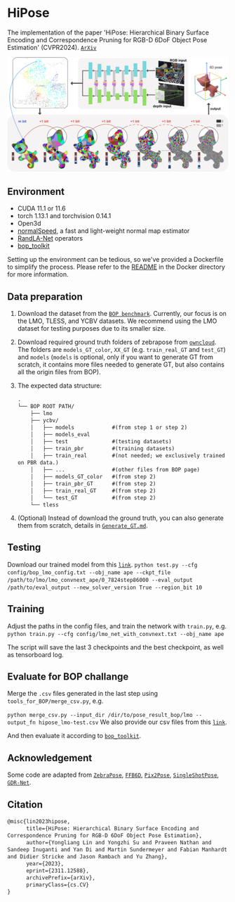 # HiPose

The implementation of the paper 'HiPose: Hierarchical Binary Surface Encoding and Correspondence Pruning for RGB-D 6DoF Object Pose Estimation' (CVPR2024). [`ArXiv`](https://arxiv.org/abs/2311.12588)

![pipeline](pic/overview.png)

## Environment
- CUDA 11.1 or 11.6
- torch 1.13.1 and torchvision 0.14.1
- Open3d
- [normalSpeed](https://github.com/hfutcgncas/normalSpeed), a fast and light-weight normal map estimator
- [RandLA-Net](https://github.com/qiqihaer/RandLA-Net-pytorch) operators
- [bop_toolkit](https://github.com/thodan/bop_toolkit)

Setting up the environment can be tedious, so we've provided a Dockerfile to simplify the process. Please refer to the [README](./docker/README.md) in the Docker directory for more information.

## Data preparation
1. Download the dataset from the [`BOP benchmark`](https://bop.felk.cvut.cz/datasets/). Currently, our focus is on the LMO, TLESS, and YCBV datasets. We recommend using the LMO dataset for testing purposes due to its smaller size.
2. Download required ground truth folders of zebrapose from [`owncloud`](https://cloud.dfki.de/owncloud/index.php/s/zT7z7c3e666mJTW). The folders are `models_GT_color`, `XX_GT` (e.g. `train_real_GT` and `test_GT`) and `models` (`models` is optional, only if you want to generate GT from scratch, it contains more files needed to generate GT, but also contains all the origin files from BOP).

3. The expected data structure: 
    ```
    .
    └── BOP ROOT PATH/
        ├── lmo   
        ├── ycbv/
        │   ├── models            #(from step 1 or step 2)
        │   ├── models_eval
        │   ├── test              #(testing datasets)
        │   ├── train_pbr         #(training datasets)
        │   ├── train_real        #(not needed; we exclusively trained on PBR data.)
        │   ├── ...               #(other files from BOP page)
        │   ├── models_GT_color   #(from step 2)
        │   ├── train_pbr_GT      #(from step 2)
        │   ├── train_real_GT     #(from step 2)
        │   └── test_GT           #(from step 2)
        └── tless
    ```
4. (Optional) Instead of download the ground truth, you can also generate them from scratch, details in [`Generate_GT.md`](Binary_Code_GT_Generator/Generate_GT.md). 

## Testing
Download our trained model from this [`link`](https://1drv.ms/f/s!At2pVfImERx7cM_BVybbo-ThTP4?e=wfbikU).
`python test.py --cfg config/bop_lmo_config.txt --obj_name ape --ckpt_file /path/to/lmo/lmo_convnext_ape/0_7824step86000 --eval_output /path/to/eval_output --new_solver_version True --region_bit 10`

## Training
Adjust the paths in the config files, and train the network with `train.py`, e.g.
`python train.py --cfg config/lmo_net_with_convnext.txt --obj_name ape`

The script will save the last 3 checkpoints and the best checkpoint, as well as tensorboard log. 

## Evaluate for BOP challange 
Merge the `.csv` files generated in the last step using `tools_for_BOP/merge_csv.py`, e.g.

`python merge_csv.py --input_dir /dir/to/pose_result_bop/lmo --output_fn hipose_lmo-test.csv`
We also provide our csv files from this [`link`](https://1drv.ms/f/s!At2pVfImERx7cM_BVybbo-ThTP4?e=wfbikU).

And then evaluate it according to [`bop_toolkit`](https://github.com/thodan/bop_toolkit).

## Acknowledgement
Some code are adapted from [`ZebraPose`](https://github.com/suyz526/ZebraPose), [`FFB6D`](https://github.com/ethnhe/FFB6D), [`Pix2Pose`](https://github.com/kirumang/Pix2Pose), [`SingleShotPose`](https://github.com/microsoft/singleshotpose), [`GDR-Net`](https://github.com/THU-DA-6D-Pose-Group/GDR-Net).
## Citation
```
@misc{lin2023hipose,
      title={HiPose: Hierarchical Binary Surface Encoding and Correspondence Pruning for RGB-D 6DoF Object Pose Estimation}, 
      author={Yongliang Lin and Yongzhi Su and Praveen Nathan and Sandeep Inuganti and Yan Di and Martin Sundermeyer and Fabian Manhardt and Didier Stricke and Jason Rambach and Yu Zhang},
      year={2023},
      eprint={2311.12588},
      archivePrefix={arXiv},
      primaryClass={cs.CV}
}
```
